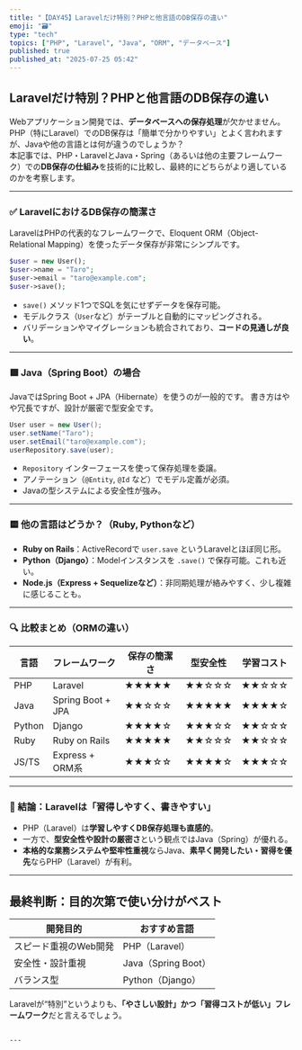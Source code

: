 ```yaml
---
title: "【DAY45】Laravelだけ特別？PHPと他言語のDB保存の違い"
emoji: "🗃️"
type: "tech"
topics: ["PHP", "Laravel", "Java", "ORM", "データベース"]
published: true
published_at: "2025-07-25 05:42"
---
```


## Laravelだけ特別？PHPと他言語のDB保存の違い

Webアプリケーション開発では、**データベースへの保存処理**が欠かせません。  
PHP（特にLaravel）でのDB保存は「簡単で分かりやすい」とよく言われますが、Javaや他の言語とは何が違うのでしょうか？  
本記事では、PHP・LaravelとJava・Spring（あるいは他の主要フレームワーク）での**DB保存の仕組み**を技術的に比較し、最終的にどちらがより適しているのかを考察します。

---

### ✅ LaravelにおけるDB保存の簡潔さ

LaravelはPHPの代表的なフレームワークで、Eloquent ORM（Object-Relational Mapping）を使ったデータ保存が非常にシンプルです。

```php
$user = new User();
$user->name = "Taro";
$user->email = "taro@example.com";
$user->save();
````

* `save()` メソッド1つでSQLを気にせずデータを保存可能。
* モデルクラス（`User`など）がテーブルと自動的にマッピングされる。
* バリデーションやマイグレーションも統合されており、**コードの見通しが良い**。

---

### 🟥 Java（Spring Boot）の場合

JavaではSpring Boot + JPA（Hibernate）を使うのが一般的です。
書き方はやや冗長ですが、設計が厳密で型安全です。

```java
User user = new User();
user.setName("Taro");
user.setEmail("taro@example.com");
userRepository.save(user);
```

* `Repository` インターフェースを使って保存処理を委譲。
* アノテーション（`@Entity`, `@Id` など）でモデル定義が必須。
* Javaの型システムによる安全性が強み。

---

### 🟨 他の言語はどうか？（Ruby, Pythonなど）

* **Ruby on Rails**：ActiveRecordで `user.save` というLaravelとほぼ同じ形。
* **Python（Django）**：Modelインスタンスを `.save()` で保存可能。これも近い。
* **Node.js（Express + Sequelizeなど）**：非同期処理が絡みやすく、少し複雑に感じることも。

---

### 🔍 比較まとめ（ORMの違い）

| 言語     | フレームワーク           | 保存の簡潔さ | 型安全性  | 学習コスト |
| ------ | ----------------- | ------ | ----- | ----- |
| PHP    | Laravel           | ★★★★★  | ★★☆☆☆ | ★★☆☆☆ |
| Java   | Spring Boot + JPA | ★★☆☆☆  | ★★★★★ | ★★★★☆ |
| Python | Django            | ★★★★☆  | ★★★☆☆ | ★★☆☆☆ |
| Ruby   | Ruby on Rails     | ★★★★★  | ★★☆☆☆ | ★★☆☆☆ |
| JS/TS  | Express + ORM系    | ★★★☆☆  | ★★★★☆ | ★★★☆☆ |

---

### 🎯 結論：Laravelは「習得しやすく、書きやすい」

* PHP（Laravel）は**学習しやすくDB保存処理も直感的**。
* 一方で、**型安全性や設計の厳密さ**という観点ではJava（Spring）が優れる。
* **本格的な業務システムや堅牢性重視**ならJava、**素早く開発したい・習得を優先**ならPHP（Laravel）が有利。

---

## 最終判断：目的次第で使い分けがベスト

| 開発目的         | おすすめ言語            |
| ------------ | ----------------- |
| スピード重視のWeb開発 | PHP（Laravel）      |
| 安全性・設計重視     | Java（Spring Boot） |
| バランス型        | Python（Django）    |

Laravelが“特別”というよりも、**「やさしい設計」かつ「習得コストが低い」フレームワーク**だと言えるでしょう。

```

---
